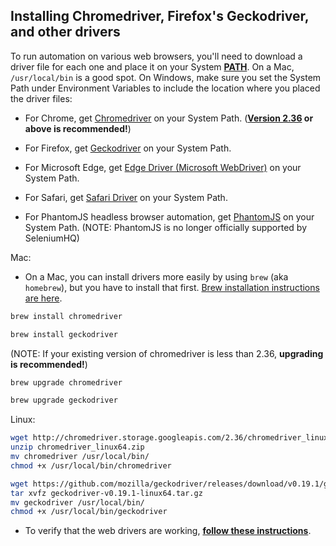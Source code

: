 ## Installing Chromedriver, Firefox's Geckodriver, and other drivers


To run automation on various web browsers, you'll need to download a driver file for each one and place it on your System **[PATH](http://java.com/en/download/help/path.xml)**. On a Mac, ``/usr/local/bin`` is a good spot. On Windows, make sure you set the System Path under Environment Variables to include the location where you placed the driver files:

* For Chrome, get [Chromedriver](https://sites.google.com/a/chromium.org/chromedriver/downloads) on your System Path. (**[Version 2.36](https://chromedriver.storage.googleapis.com/index.html?path=2.36/) or above is recommended!**)

* For Firefox, get [Geckodriver](https://github.com/mozilla/geckodriver/releases) on your System Path.

* For Microsoft Edge, get [Edge Driver (Microsoft WebDriver)](https://developer.microsoft.com/en-us/microsoft-edge/tools/webdriver/) on your System Path.

* For Safari, get [Safari Driver](https://github.com/seleniumbase/SeleniumBase/blob/master/help_docs/using_safari_driver.md) on your System Path.

* For PhantomJS headless browser automation, get [PhantomJS](http://phantomjs.org/download.html) on your System Path. (NOTE: PhantomJS is no longer officially supported by SeleniumHQ)

Mac:

* On a Mac, you can install drivers more easily by using ``brew`` (aka ``homebrew``), but you have to install that first. [Brew installation instructions are here](https://github.com/seleniumbase/SeleniumBase/blob/master/help_docs/requirements_installation.md).

```bash
brew install chromedriver

brew install geckodriver
```

(NOTE: If your existing version of chromedriver is less than 2.36, **upgrading is recommended!**)

```bash
brew upgrade chromedriver

brew upgrade geckodriver
```

Linux:

```bash
wget http://chromedriver.storage.googleapis.com/2.36/chromedriver_linux64.zip
unzip chromedriver_linux64.zip
mv chromedriver /usr/local/bin/
chmod +x /usr/local/bin/chromedriver
```

```bash
wget https://github.com/mozilla/geckodriver/releases/download/v0.19.1/geckodriver-v0.19.1-linux64.tar.gz
tar xvfz geckodriver-v0.19.1-linux64.tar.gz
mv geckodriver /usr/local/bin/
chmod +x /usr/local/bin/geckodriver
```

* To verify that the web drivers are working, **[follow these instructions](https://github.com/seleniumbase/SeleniumBase/blob/master/help_docs/verify_webdriver.md)**.
